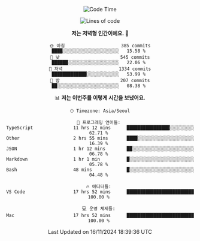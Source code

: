 <div align='center'>
 
<!--START_SECTION:waka-->
![Code Time](http://img.shields.io/badge/Code%20Time-3%2C957%20hrs%2024%20mins-blue)

![Lines of code](https://img.shields.io/badge/%EC%A0%80%EB%8A%94%20%EC%97%AC%ED%83%9C%EA%B9%8C%EC%A7%80%20-1.5%20million%20%EC%A4%84%EC%9D%98%20%EC%BD%94%EB%93%9C%EB%A5%BC%20%EC%9E%91%EC%84%B1%ED%96%88%EC%96%B4%EC%9A%94.-blue)

**저는 저녁형 인간이에요. 🦉** 

```text
🌞 아침                     385 commits         ████░░░░░░░░░░░░░░░░░░░░░   15.58 % 
🌆 낮　                     545 commits         ██████░░░░░░░░░░░░░░░░░░░   22.06 % 
🌃 저녁                     1334 commits        █████████████░░░░░░░░░░░░   53.99 % 
🌙 밤　                     207 commits         ██░░░░░░░░░░░░░░░░░░░░░░░   08.38 % 
```


📊 **저는 이번주를 이렇게 시간을 보냈어요.** 

```text
🕑︎ Timezone: Asia/Seoul

💬 프로그래밍 언어들: 
TypeScript               11 hrs 12 mins      ████████████████░░░░░░░░░   62.71 % 
Other                    2 hrs 55 mins       ████░░░░░░░░░░░░░░░░░░░░░   16.39 % 
JSON                     1 hr 12 mins        ██░░░░░░░░░░░░░░░░░░░░░░░   06.78 % 
Markdown                 1 hr 1 min          █░░░░░░░░░░░░░░░░░░░░░░░░   05.78 % 
Bash                     48 mins             █░░░░░░░░░░░░░░░░░░░░░░░░   04.48 % 

🔥 에디터들: 
VS Code                  17 hrs 52 mins      █████████████████████████   100.00 % 

💻 운영 체제들: 
Mac                      17 hrs 52 mins      █████████████████████████   100.00 % 
```


 Last Updated on 16/11/2024 18:39:36 UTC
<!--END_SECTION:waka-->
 </div>
<!---
Emewjin/Emewjin is a ✨ special ✨ repository because its `README.md` (this file) appears on your GitHub profile.
You can click the Preview link to take a look at your changes.
--->
